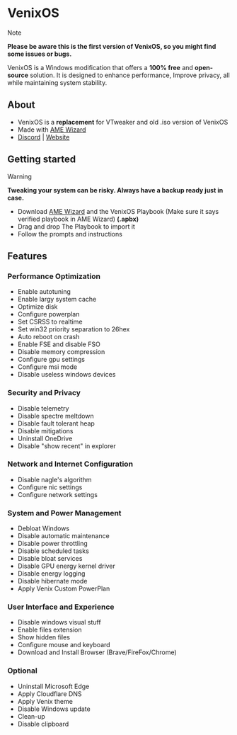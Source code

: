 # VenixOS
> [!NOTE]  
> **Please be aware this is the first version of VenixOS, so you might find some issues or bugs.**

VenixOS is a Windows modification that offers a **100% free** and **open-source** solution. It is designed to enhance performance, Improve privacy, all while maintaining system stability.</p>

## About
- VenixOS is a **replacement** for VTweaker and old .iso version of VenixOS
- Made with [AME Wizard](https://ameliorated.io/)
- [Discord](https://discord.gg/tweaks) | [Website](https://www.venix.pro/)

## Getting started
> [!WARNING]  
> **Tweaking your system can be risky. Always have a backup ready just in case.**
- Download [AME Wizard](https://download.ameliorated.io/AME%20Wizard%20Beta.zip) and the VenixOS Playbook (Make sure it says verified playbook in AME Wizard) <b>(.apbx)</b>
- Drag and drop The Playbook to import it
- Follow the prompts and instructions

## Features
### Performance Optimization

  - Enable autotuning
  - Enable largy system cache
  - Optimize disk
  - Configure powerplan
  - Set CSRSS to realtime
  - Set win32 priority separation to 26hex
  - Auto reboot on crash
  - Enable FSE and disable FSO
  - Disable memory compression
  - Configure gpu settings
  - Configure msi mode
  - Disable useless windows devices
  
### Security and Privacy

  - Disable telemetry
  - Disable spectre meltdown
  - Disable fault tolerant heap
  - Disable mitigations
  - Uninstall OneDrive
  - Disable "show recent" in explorer

### Network and Internet Configuration

  - Disable nagle's algorithm
  - Configure nic settings
  - Configure network settings

### System and Power Management

  - Debloat Windows
  - Disable automatic maintenance
  - Disable power throttling
  - Disable scheduled tasks
  - Disable bloat services
  - Disable GPU energy kernel driver
  - Disable energy logging
  - Disable hibernate mode
  - Apply Venix Custom PowerPlan

### User Interface and Experience

  - Disable windows visual stuff
  - Enable files extension
  - Show hidden files
  - Configure mouse and keyboard
  - Download and Install Browser (Brave/FireFox/Chrome)

### Optional
  - Uninstall Microsoft Edge
  - Apply Cloudflare DNS
  - Apply Venix theme
  - Disable Windows update
  - Clean-up
  - Disable clipboard
